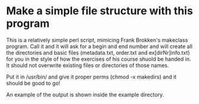 # Make a simple file structure with this program

This is a relatively simple perl script, mimicing Frank Brokken's makeclass
program. Call it and it will ask for a begin and end number and will create
all the directories and basic files (metadata.txt, order.txt and
ex[dirNr]info.txt) for you in the style of how the exercises of his course
shuold be handed in. It should not overwrite existing files or directories of 
those names. 

Put it in /usr/bin/ and give it proper perms (chmod -x makedirs) and it should
be good to go!

An example of the output is shown inside the example directory.
